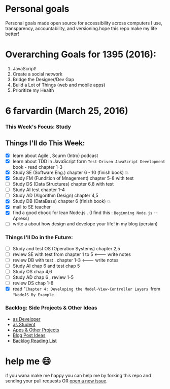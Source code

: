 # Personal goals
Personal goals made open source for accessibility across computers I use, transparency, accountability, and versioning.hope this repo make my life better! 

# Overarching Goals for 1395 (2016):
1. JavaScript!
2. Create a social network
3. Bridge the Designer/Dev Gap
4. Build a Lot of Things (web and mobile apps)
5. Prioritize my Health

# 6 farvardin (March 25, 2016)

### This Week's Focus: Study

## Things I'll do This Week:

- [x] learn about Agile , Scurm (Intro) podcast
- [x] learn about TDD in JavaScript form `Test-Driven JavaScript Development` book -  read chapter 1-3
- [x] Study SE (Software Eng.) chapter 6 - 10 (finish book) :boom:
- [x] Study FM (Fundition of Mnagement) chapter 5-8 with test
- [ ] Study DS (Data Structures) chapter 6,8 with test
- [ ] Study AI test chapter 1-4
- [ ] Study AD (Algorithm Design) chapter 4,5
- [x] Study DB (DataBase) chapter 6 (finish book) :boom:
- [x] mail to SE teacher
- [x] find a good ebook for lean Node.js . (I find this : `Beginning Node.js` -- Apress)
- [ ] write a about how design and develope your life! in my blog (persian)

### Things I'll Do in the Future:

- [ ] Study and test OS (Operation Systems) chapter 2,5
- [ ] review SE with test from chapter 1 to 5		<--- write notes
- [ ] review DB with test . chapter 1-3  	<--- write notes
- [ ] Study  AI chap 6 and test chap 5
- [ ] Study  OS chap 4,6
- [ ] Study  AD chap 6 , review 1-5
- [ ] review DS chap 1-8
- [x] read "`Chapter 4: Developing the Model-View-Controller Layers	`from `"NodeJS By Example`

### Backlog: Side Projects & Other Ideas

- [as Developer](https://github.com/mmdsharifi/personal-goals/blob/master/asDveloper.md)
- [as Student](https://github.com/mmdsharifi/personal-goals/blob/master/asStudent.md)
- [Apps & Other Projects](https://github.com/mmdsharifi/personal-goals/blob/master/ideas-and-misc/app-ideas.md)
- [Blog Post Ideas](https://github.com/mmdsharifi/personal-goals/blob/master/ideas-and-misc/blog-ideas.md)
- [Backlog Reading List](https://github.com/mmdsharifi/personal-goals/tree/master/content-list)


# help me :smile:

if you wana make me happy you can help me by forking this repo and sending your pull requests OR [open a new issue](https://github.com/mmdsharifi/personal-goals/issues/new).

